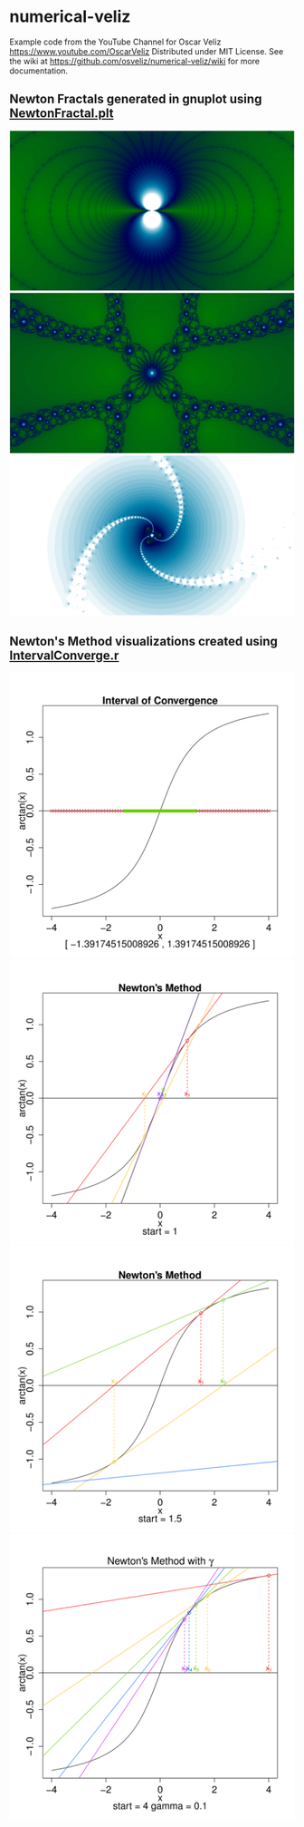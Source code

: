 # numerical-veliz

Example code from the YouTube Channel for Oscar Veliz <https://www.youtube.com/OscarVeliz>
Distributed under MIT License.
See the wiki at <https://github.com/osveliz/numerical-veliz/wiki> for more documentation.

## Newton Fractals generated in gnuplot using [NewtonFractal.plt](https://github.com/osveliz/numerical-veliz/tree/master/src/rootfinding/NewtonFractal.plt)

![sinz(z)](photos/NewtonFractal/sin3.png)
![z^8-15z^4+16](photos/NewtonFractal/z8-1.png)
![generalized z^3](photos/NewtonFractal/zcube8.png)

## Newton's Method visualizations created using [IntervalConverge.r](https://github.com/osveliz/numerical-veliz/tree/master/src/rootfinding/IntervalConverge.r)

![interval](photos/NewtonInterval/basic_interval.svg)
![converging](photos/NewtonInterval/newton_converge.svg)
![diverging](photos/NewtonInterval/newton_diverge.svg)
![newton_gamma](photos/NewtonInterval/wide_newton.svg)
